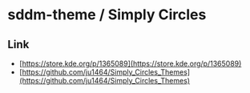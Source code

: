 

# sddm-theme / Simply Circles


## Link

* [https://store.kde.org/p/1365089](https://store.kde.org/p/1365089)
* [https://github.com/ju1464/Simply_Circles_Themes](https://github.com/ju1464/Simply_Circles_Themes)
